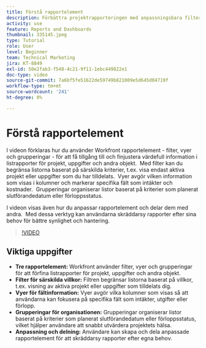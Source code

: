 ```yaml
---
title: Förstå rapportelement
description: Förbättra projektrapporteringen med anpassningsbara filter, vyer och grupperingar som förfinar listrapporter, organiserar data effektivt och möjliggör smidigt samarbete.
activity: use
feature: Reports and Dashboards
thumbnail: 335145.jpeg
type: Tutorial
role: User
level: Beginner
team: Technical Marketing
jira: KT-8849
exl-id: 50e2fab3-f548-4c21-9f11-1ebc449822e1
doc-type: video
source-git-commit: 7a6bf5fe51622de59749b821009e5d645d04719f
workflow-type: tm+mt
source-wordcount: '241'
ht-degree: 0%

---
```


# Förstå rapportelement

I videon förklaras hur du använder Workfront rapportelement - filter, vyer och grupperingar - för att få tillgång till och finjustera värdefull information i listrapporter för projekt, uppgifter och andra objekt. &#x200B; Med filter kan du begränsa listorna baserat på särskilda kriterier, t.ex. visa endast aktiva projekt eller uppgifter som du har tilldelats. &#x200B; Vyer avgör vilken information som visas i kolumner och markerar specifika fält som intäkter och kostnader. &#x200B; Grupperingar organiserar listor baserat på kriterier som planerat slutförandedatum eller förloppsstatus.

I videon visas även hur du anpassar rapportelement och delar dem med andra. &#x200B; Med dessa verktyg kan användarna skräddarsy rapporter efter sina behov för bättre synlighet och hantering.

>[!VIDEO](https://video.tv.adobe.com/v/3447792/?quality=12&learn=on&enablevpops&captions=swe)

## Viktiga uppgifter

* **Tre rapportelement:** Workfront använder filter, vyer och grupperingar för att förfina listrapporter för projekt, uppgifter och andra objekt. &#x200B;
* **Filter för särskilda villkor:** Filtren begränsar listorna baserat på villkor, t.ex. visning av aktiva projekt eller uppgifter som tilldelats dig. &#x200B;
* **Vyer för fältinformation:** Vyer avgör vilka kolumner som visas så att användarna kan fokusera på specifika fält som intäkter, utgifter eller förlopp. &#x200B;
* **Grupperingar för organisationen:** Grupperingar organiserar listor baserat på kriterier som planerat slutförandedatum eller förloppsstatus, vilket hjälper användare att snabbt utvärdera projektets hälsa. &#x200B;
* **Anpassning och delning:** Användare kan skapa och dela anpassade rapportelement för att skräddarsy rapporter efter egna behov.
